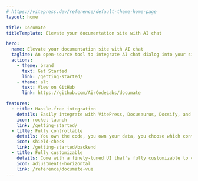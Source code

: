 ```yaml
---
# https://vitepress.dev/reference/default-theme-home-page
layout: home

title: Documate
titleTemplate: Elevate your documentation site with AI chat

hero:
  name: Elevate your documentation site with AI chat
  tagline: An open-source tool to integrate AI chat dialog into your site, leveraging your own content.
  actions:
    - theme: brand
      text: Get Started
      link: /getting-started/
    - theme: alt
      text: View on GitHub
      link: https://github.com/AirCodeLabs/documate

features:
  - title: Hassle-free integration
    details: Easily integrate with VitePress, Docusaurus, Docsify, and any other doc sites, no AI or LLM knowledge required.
    icon: rocket-launch
    link: /getting-started/
  - title: Fully controllable
    details: You own the code, you own your data, you choose which content to index.
    icon: shield-check
    link: /getting-started/backend
  - title: Fully customizable
    details: Come with a finely-tuned UI that's fully customizable to cater to your specific needs.
    icon: adjustments-horizontal
    link: /reference/documate-vue
---
```

